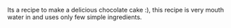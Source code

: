 Its a recipe to make a delicious chocolate cake :),
this recipe is very mouth water in and uses only few simple ingredients.
